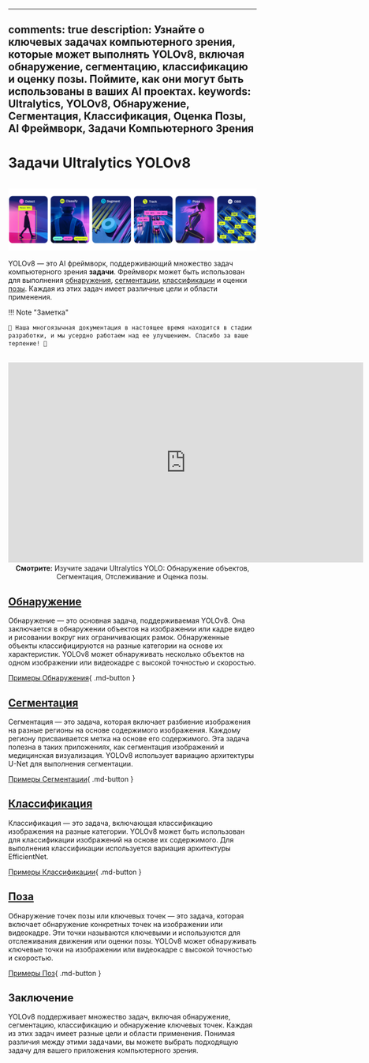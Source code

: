 ______________________________________________________________________

## comments: true description: Узнайте о ключевых задачах компьютерного зрения, которые может выполнять YOLOv8, включая обнаружение, сегментацию, классификацию и оценку позы. Поймите, как они могут быть использованы в ваших AI проектах. keywords: Ultralytics, YOLOv8, Обнаружение, Сегментация, Классификация, Оценка Позы, AI Фреймворк, Задачи Компьютерного Зрения

# Задачи Ultralytics YOLOv8

<br>
<img width="1024" src="https://raw.githubusercontent.com/ultralytics/assets/main/im/banner-tasks.png" alt="Поддерживаемые задачи Ultralytics YOLO">

YOLOv8 — это AI фреймворк, поддерживающий множество задач компьютерного зрения **задачи**. Фреймворк может быть использован для выполнения [обнаружения](detect.md), [сегментации](segment.md), [классификации](classify.md) и оценки [позы](pose.md). Каждая из этих задач имеет различные цели и области применения.

!!! Note "Заметка"

```
🚧 Наша многоязычная документация в настоящее время находится в стадии разработки, и мы усердно работаем над ее улучшением. Спасибо за ваше терпение! 🙏
```

<p align="center">
  <br>
  <iframe width="720" height="405" src="https://www.youtube.com/embed/NAs-cfq9BDw"
    title="YouTube видеоплеер" frameborder="0"
    allow="accelerometer; autoplay; clipboard-write; encrypted-media; gyroscope; picture-in-picture; web-share"
    allowfullscreen>
  </iframe>
  <br>
  <strong>Смотрите:</strong> Изучите задачи Ultralytics YOLO: Обнаружение объектов, Сегментация, Отслеживание и Оценка позы.
</p>

## [Обнаружение](detect.md)

Обнаружение — это основная задача, поддерживаемая YOLOv8. Она заключается в обнаружении объектов на изображении или кадре видео и рисовании вокруг них ограничивающих рамок. Обнаруженные объекты классифицируются на разные категории на основе их характеристик. YOLOv8 может обнаруживать несколько объектов на одном изображении или видеокадре с высокой точностью и скоростью.

[Примеры Обнаружения](detect.md){ .md-button }

## [Сегментация](segment.md)

Сегментация — это задача, которая включает разбиение изображения на разные регионы на основе содержимого изображения. Каждому региону присваивается метка на основе его содержимого. Эта задача полезна в таких приложениях, как сегментация изображений и медицинская визуализация. YOLOv8 использует вариацию архитектуры U-Net для выполнения сегментации.

[Примеры Сегментации](segment.md){ .md-button }

## [Классификация](classify.md)

Классификация — это задача, включающая классификацию изображения на разные категории. YOLOv8 может быть использован для классификации изображений на основе их содержимого. Для выполнения классификации используется вариация архитектуры EfficientNet.

[Примеры Классификации](classify.md){ .md-button }

## [Поза](pose.md)

Обнаружение точек позы или ключевых точек — это задача, которая включает обнаружение конкретных точек на изображении или видеокадре. Эти точки называются ключевыми и используются для отслеживания движения или оценки позы. YOLOv8 может обнаруживать ключевые точки на изображении или видеокадре с высокой точностью и скоростью.

[Примеры Поз](pose.md){ .md-button }

## Заключение

YOLOv8 поддерживает множество задач, включая обнаружение, сегментацию, классификацию и обнаружение ключевых точек. Каждая из этих задач имеет разные цели и области применения. Понимая различия между этими задачами, вы можете выбрать подходящую задачу для вашего приложения компьютерного зрения.
